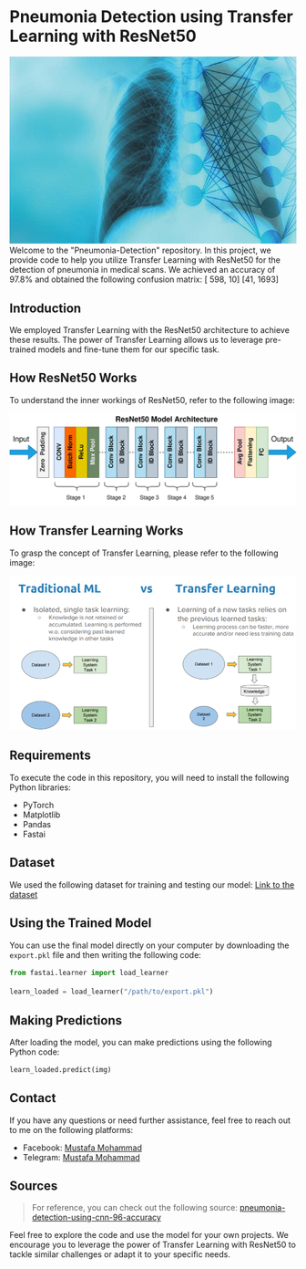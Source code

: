 # Pneumonia Detection using Transfer Learning with ResNet50
![ResNet50 Architecture](https://raw.githubusercontent.com/Aliraqimustafa/Pneumonia-Detection/main/imgs/1_sE2lzbGqffqXZmHeooB0-g.jpg)
Welcome to the "Pneumonia-Detection" repository. In this project, we provide code to help you utilize Transfer Learning with ResNet50 for the detection of pneumonia in medical scans. We achieved an accuracy of 97.8% and obtained the following confusion matrix:
[ 598, 10]
[41, 1693]


## Introduction
We employed Transfer Learning with the ResNet50 architecture to achieve these results. The power of Transfer Learning allows us to leverage pre-trained models and fine-tune them for our specific task.

## How ResNet50 Works
To understand the inner workings of ResNet50, refer to the following image:

![ResNet50 Architecture](https://raw.githubusercontent.com/Aliraqimustafa/Pneumonia-Detection/main/imgs/0_tH9evuOFqk8F41FG.png)

## How Transfer Learning Works
To grasp the concept of Transfer Learning, please refer to the following image:

![Transfer Learning](https://raw.githubusercontent.com/Aliraqimustafa/Pneumonia-Detection/main/imgs/1_9GTEzcO8KxxrfutmtsPs3Q.png)

## Requirements
To execute the code in this repository, you will need to install the following Python libraries:
- PyTorch
- Matplotlib
- Pandas
- Fastai

## Dataset
We used the following dataset for training and testing our model:
[Link to the dataset](https://www.kaggle.com/datasets/paultimothymooney/chest-xray-pneumonia)

## Using the Trained Model
You can use the final model directly on your computer by downloading the `export.pkl` file and then writing the following code:

```python
from fastai.learner import load_learner

learn_loaded = load_learner("/path/to/export.pkl")
```

## Making Predictions

After loading the model, you can make predictions using the following Python code:

```python
learn_loaded.predict(img)
```
## Contact

If you have any questions or need further assistance, feel free to reach out to me on the following platforms:

- Facebook: [Mustafa Mohammad](https://www.facebook.com/profile.php?id=100049592914479)
- Telegram: [Mustafa Mohammad](https://t.me/ha12qw)

## Sources

>For reference, you can check out the following source:
[pneumonia-detection-using-cnn-96-accuracy](https://www.kaggle.com/code/arbazkhan971/pneumonia-detection-using-cnn-96-accuracy/notebook)



Feel free to explore the code and use the model for your own projects. We encourage you to leverage the power of Transfer Learning with ResNet50 to tackle similar challenges or adapt it to your specific needs.
